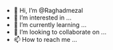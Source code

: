 - 👋 Hi, I’m @Raghadmezal
- 👀 I’m interested in ...
- 🌱 I’m currently learning ...
- 💞️ I’m looking to collaborate on ...
- 📫 How to reach me ...

<!---
Raghadmezal/Raghadmezal is a ✨ special ✨ repository because its `README.md` (this file) appears on your GitHub profile.
You can click the Preview link to take a look at your changes.
--->
